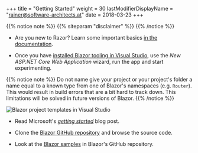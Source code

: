 +++
title = "Getting Started"
weight = 30
lastModifierDisplayName = "rainer@software-architects.at"
date = 2018-03-23
+++

{{% notice note %}}
{{% siteparam "disclaimer" %}}
{{% /notice %}}

* Are you new to Razor? Learn some important basics [in the documentation](https://docs.microsoft.com/en-us/aspnet/core/mvc/views/razor).

* Once you have [installed Blazor tooling in Visual Studio](../getting-blazor/#getting-the-blazor-bits), use the *New ASP.NET Core Web Application* wizard, run the app and start experimenting.

{{% notice note %}}
Do not name give your project or your project's folder a name equal to a known type from one of Blazor's namespaces (e.g. `Router`). This would result in build errors that are a bit hard to track down. This limitations will be solved in future versions of Blazor.
{{% /notice %}}

![Blazor project templates in Visual Studio](/images/getting-started/vs-project-template.png)

* Read Microsoft's [*getting started*](https://blogs.msdn.microsoft.com/webdev/2018/03/22/get-started-building-net-web-apps-in-the-browser-with-blazor/) blog post.

* Clone the [Blazor GitHub repository](https://github.com/aspnet/Blazor) and browse the source code.

* Look at the [Blazor samples](https://github.com/aspnet/Blazor/tree/release/0.1.0/samples) in Blazor's GitHub repository.
